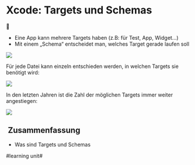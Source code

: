 # Xcode: Targets und Schemas
🎯

 - Eine App kann mehrere Targets haben (z.B: für Test, App, Widget…)
- Mit einem „Schema“ entscheidet man, welches Target gerade laufen soll


![][image-1]

Für jede Datei kann einzeln entschieden werden, in welchen Targets sie benötigt wird:

![][image-2]


In den letzten Jahren ist die Zahl der möglichen Targets immer weiter angestiegen:

![][image-3]

##  Zusammenfassung
- Was sind Targets und Schemas

[image-1]:	assets/Bildschirm%C2%ADfoto%202023-03-08%20um%2021.11.48.png
[image-2]:	assets/Bildschirm%C2%ADfoto%202023-03-08%20um%2021.12.32.png
[image-3]:	assets/Bildschirm%C2%ADfoto%202023-04-04%20um%2008.11.50.png

#learning unit#